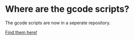 # Where are the gcode scripts?

The gcode scripts are now in a seperate repository.

[Find them here!](https://github.com/lulzbot3d/CuraLE_Resources/tree/main/gcodes)

